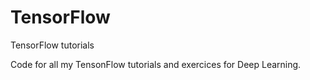 # TensorFlow
TensorFlow tutorials

Code for all my TensonFlow tutorials and exercices for Deep Learning.
